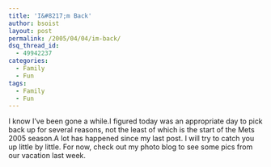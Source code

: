 ```yaml
---
title: 'I&#8217;m Back'
author: bsoist
layout: post
permalink: /2005/04/04/im-back/
dsq_thread_id:
  - 49942237
categories:
  - Family
  - Fun
tags:
  - Family
  - Fun
---
```

I know I&#8217;ve been gone a while.I figured today was an appropriate day to pick back up for several reasons, not the least of which is the start of the Mets 2005 season.A lot has happened since my last post. I will try to catch you up little by little. For now, check out my photo blog to see some pics from our vacation last week.
